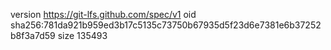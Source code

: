 version https://git-lfs.github.com/spec/v1
oid sha256:781da921b959ed3b17c5135c73750b67935d5f23d6e7381e6b37252b8f3a7d59
size 135493
